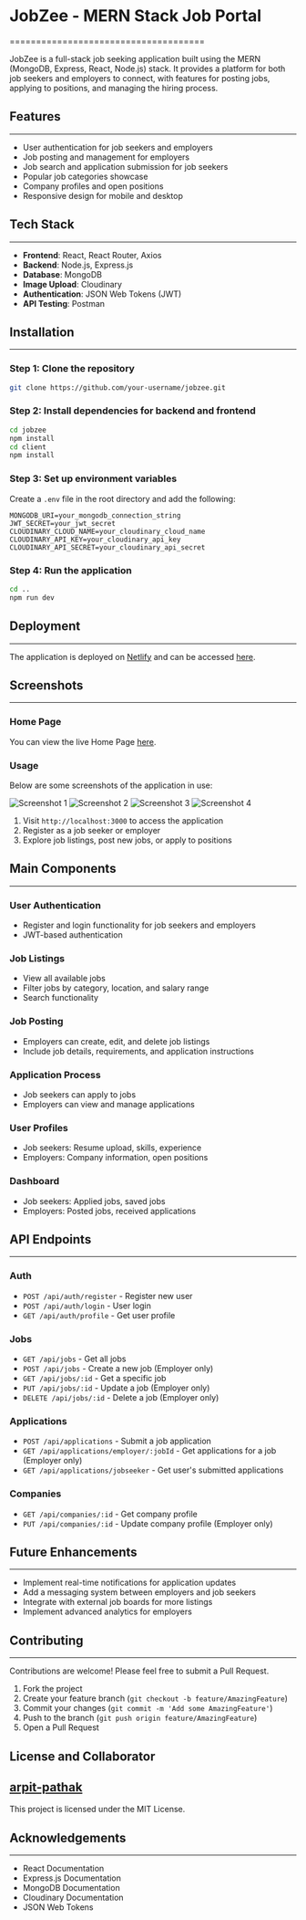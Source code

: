 # JobZee - MERN Stack Job Portal
=====================================

JobZee is a full-stack job seeking application built using the MERN (MongoDB, Express, React, Node.js) stack. It provides a platform for both job seekers and employers to connect, with features for posting jobs, applying to positions, and managing the hiring process.

## Features
------------

- User authentication for job seekers and employers
- Job posting and management for employers
- Job search and application submission for job seekers
- Popular job categories showcase
- Company profiles and open positions
- Responsive design for mobile and desktop

## Tech Stack
-------------

- **Frontend**: React, React Router, Axios
- **Backend**: Node.js, Express.js
- **Database**: MongoDB
- **Image Upload**: Cloudinary
- **Authentication**: JSON Web Tokens (JWT)
- **API Testing**: Postman

## Installation
------------

### Step 1: Clone the repository

```bash
git clone https://github.com/your-username/jobzee.git
```

### Step 2: Install dependencies for backend and frontend

```bash
cd jobzee
npm install
cd client
npm install
```

### Step 3: Set up environment variables

Create a `.env` file in the root directory and add the following:

```plaintext
MONGODB_URI=your_mongodb_connection_string
JWT_SECRET=your_jwt_secret
CLOUDINARY_CLOUD_NAME=your_cloudinary_cloud_name
CLOUDINARY_API_KEY=your_cloudinary_api_key
CLOUDINARY_API_SECRET=your_cloudinary_api_secret
```

### Step 4: Run the application

```bash
cd ..
npm run dev
```

## Deployment
-------------

The application is deployed on [Netlify](https://jobquest-web-app.netlify.app) and can be accessed [here](https://jobquest-web-app.netlify.app).

## Screenshots
-------------

### Home Page

You can view the live Home Page [here](https://jobquest-web-app.netlify.app/).

### Usage

Below are some screenshots of the application in use:

![Screenshot 1](https://github.com/user-attachments/assets/a4133ef8-bf6e-4d13-a7ad-a4ef1594ea56)
![Screenshot 2](https://github.com/user-attachments/assets/5bc52928-50b3-493a-adbe-6b9c4a39fd38)
![Screenshot 3](https://github.com/user-attachments/assets/31f03db4-df47-4990-aea8-97c4405fd4e2)
![Screenshot 4](https://github.com/user-attachments/assets/db5c326f-5fc0-455c-821c-02581c587cf9)


1. Visit `http://localhost:3000` to access the application
2. Register as a job seeker or employer
3. Explore job listings, post new jobs, or apply to positions

## Main Components
------------------

### User Authentication

* Register and login functionality for job seekers and employers
* JWT-based authentication

### Job Listings

* View all available jobs
* Filter jobs by category, location, and salary range
* Search functionality

### Job Posting

* Employers can create, edit, and delete job listings
* Include job details, requirements, and application instructions

### Application Process

* Job seekers can apply to jobs
* Employers can view and manage applications

### User Profiles

* Job seekers: Resume upload, skills, experience
* Employers: Company information, open positions

### Dashboard

* Job seekers: Applied jobs, saved jobs
* Employers: Posted jobs, received applications

## API Endpoints
----------------

### Auth

* `POST /api/auth/register` - Register new user
* `POST /api/auth/login` - User login
* `GET /api/auth/profile` - Get user profile

### Jobs

* `GET /api/jobs` - Get all jobs
* `POST /api/jobs` - Create a new job (Employer only)
* `GET /api/jobs/:id` - Get a specific job
* `PUT /api/jobs/:id` - Update a job (Employer only)
* `DELETE /api/jobs/:id` - Delete a job (Employer only)

### Applications

* `POST /api/applications` - Submit a job application
* `GET /api/applications/employer/:jobId` - Get applications for a job (Employer only)
* `GET /api/applications/jobseeker` - Get user's submitted applications

### Companies

* `GET /api/companies/:id` - Get company profile
* `PUT /api/companies/:id` - Update company profile (Employer only)

## Future Enhancements
---------------------

* Implement real-time notifications for application updates
* Add a messaging system between employers and job seekers
* Integrate with external job boards for more listings
* Implement advanced analytics for employers

## Contributing
------------

Contributions are welcome! Please feel free to submit a Pull Request.

1. Fork the project
2. Create your feature branch (`git checkout -b feature/AmazingFeature`)
3. Commit your changes (`git commit -m 'Add some AmazingFeature'`)
4. Push to the branch (`git push origin feature/AmazingFeature`)
5. Open a Pull Request

## License and Collaborator
[arpit-pathak](https://github.com/arpit-pathak)
-------

This project is licensed under the MIT License.

## Acknowledgements
------------------

* React Documentation
* Express.js Documentation
* MongoDB Documentation
* Cloudinary Documentation
* JSON Web Tokens
```

